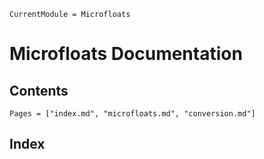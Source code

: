 ```@meta
CurrentModule = Microfloats
```

# Microfloats Documentation

## Contents

```@contents
Pages = ["index.md", "microfloats.md", "conversion.md"]
```

## Index

```@index
```
